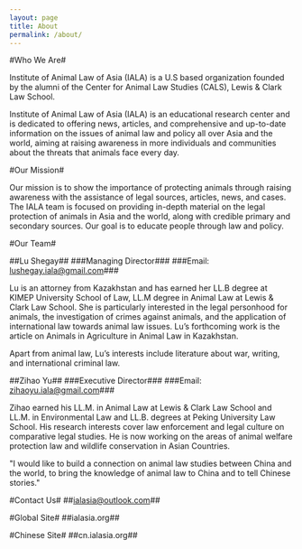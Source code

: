 ```yaml
---
layout: page
title: About
permalink: /about/
---
```


#Who We Are#

Institute of Animal Law of Asia (IALA) is a U.S based organization founded by the alumni of the Center for Animal Law Studies (CALS), Lewis & Clark Law School.

Institute of Animal Law of Asia (IALA) is an educational research center and is dedicated to offering news, articles, and comprehensive and up-to-date information on the issues of animal law and policy all over Asia and the world, aiming at raising awareness in more individuals and communities about the threats that animals face every day.

#Our Mission#

Our mission is to show the importance of protecting animals through raising awareness with the assistance of legal sources, articles, news, and cases. The IALA team is focused on providing in-depth material on the legal protection of animals in Asia and the world, along with credible primary and secondary sources. 
Our goal is to educate people through law and policy.

#Our Team#

##Lu Shegay##
###Managing Director###
###Email: lushegay.iala@gmail.com###

Lu is an attorney from Kazakhstan and has earned her LL.B degree at KIMEP University School of Law, LL.M degree in Animal Law at Lewis & Clark Law School. She is particularly interested in the legal personhood for animals, the investigation of crimes against animals, and the application of international law towards animal law issues. Lu’s forthcoming work is the article on Animals in Agriculture in Animal Law in Kazakhstan.

Apart from animal law, Lu’s interests include literature about war, writing, and international criminal law.

##Zihao Yu##
###Executive Director###
###Email: zihaoyu.iala@gmail.com###

Zihao earned his LL.M. in Animal Law at Lewis & Clark Law School and LL.M. in Environmental Law and LL.B. degrees at Peking University Law School. His research interests cover law enforcement and legal culture on comparative legal studies. He is now working on the areas of animal welfare protection law and wildlife conservation in Asian Countries.

"I would like to build a connection on animal law studies between China and the world, to bring the knowledge of animal law to China and to tell Chinese stories."

#Contact Us#
##ialasia@outlook.com##

#Global Site#
##ialasia.org##

#Chinese Site#
##cn.ialasia.org##

